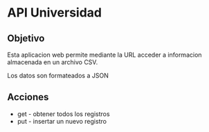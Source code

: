 # API Universidad

## Objetivo

Esta aplicacion web permite mediante la URL acceder
a informacion almacenada en un archivo CSV.

Los datos son formateados a JSON

## Acciones

* get - obtener todos los registros
* put - insertar un nuevo registro